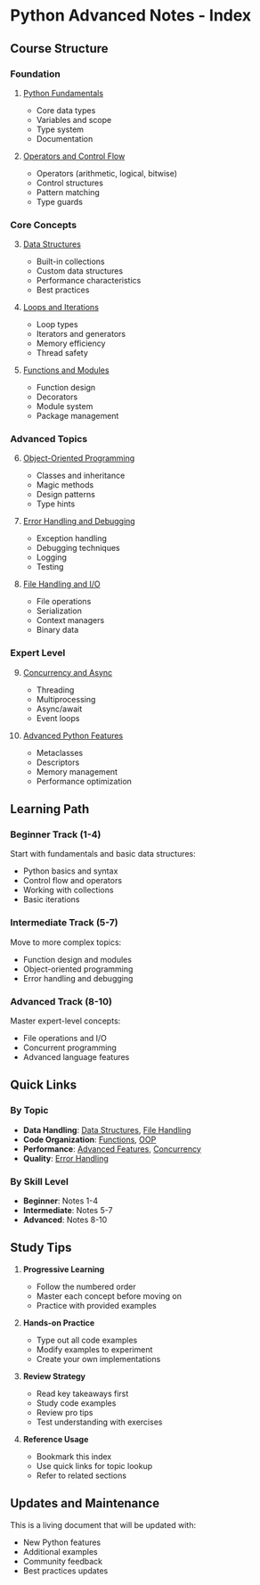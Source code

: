 # Python Advanced Notes - Index

## Course Structure

### Foundation
1. [Python Fundamentals](./1.%20Python_Fundamentals.md)
   - Core data types
   - Variables and scope
   - Type system
   - Documentation

2. [Operators and Control Flow](./2.%20Operators_and_Control_Flow.md)
   - Operators (arithmetic, logical, bitwise)
   - Control structures
   - Pattern matching
   - Type guards

### Core Concepts
3. [Data Structures](./3.%20Data_Structures.md)
   - Built-in collections
   - Custom data structures
   - Performance characteristics
   - Best practices

4. [Loops and Iterations](./4.%20Loops_and_Iterations.md)
   - Loop types
   - Iterators and generators
   - Memory efficiency
   - Thread safety

5. [Functions and Modules](./5.%20Functions_and_Modules.md)
   - Function design
   - Decorators
   - Module system
   - Package management

### Advanced Topics
6. [Object-Oriented Programming](./6.%20Object_Oriented_Programming.md)
   - Classes and inheritance
   - Magic methods
   - Design patterns
   - Type hints

7. [Error Handling and Debugging](./7.%20Error_Handling_and_Debugging.md)
   - Exception handling
   - Debugging techniques
   - Logging
   - Testing

8. [File Handling and I/O](./8.%20File_Handling_and_IO.md)
   - File operations
   - Serialization
   - Context managers
   - Binary data

### Expert Level
9. [Concurrency and Async](./9.%20Concurrency_and_Async.md)
   - Threading
   - Multiprocessing
   - Async/await
   - Event loops

10. [Advanced Python Features](./10.%20Advanced_Python_Features.md)
    - Metaclasses
    - Descriptors
    - Memory management
    - Performance optimization

## Learning Path

### Beginner Track (1-4)
Start with fundamentals and basic data structures:
- Python basics and syntax
- Control flow and operators
- Working with collections
- Basic iterations

### Intermediate Track (5-7)
Move to more complex topics:
- Function design and modules
- Object-oriented programming
- Error handling and debugging

### Advanced Track (8-10)
Master expert-level concepts:
- File operations and I/O
- Concurrent programming
- Advanced language features

## Quick Links

### By Topic
- **Data Handling**: [Data Structures](./3.%20Data_Structures.md), [File Handling](./8.%20File_Handling_and_IO.md)
- **Code Organization**: [Functions](./5.%20Functions_and_Modules.md), [OOP](./6.%20Object_Oriented_Programming.md)
- **Performance**: [Advanced Features](./10.%20Advanced_Python_Features.md), [Concurrency](./9.%20Concurrency_and_Async.md)
- **Quality**: [Error Handling](./7.%20Error_Handling_and_Debugging.md)

### By Skill Level
- **Beginner**: Notes 1-4
- **Intermediate**: Notes 5-7
- **Advanced**: Notes 8-10

## Study Tips

1. **Progressive Learning**
   - Follow the numbered order
   - Master each concept before moving on
   - Practice with provided examples

2. **Hands-on Practice**
   - Type out all code examples
   - Modify examples to experiment
   - Create your own implementations

3. **Review Strategy**
   - Read key takeaways first
   - Study code examples
   - Review pro tips
   - Test understanding with exercises

4. **Reference Usage**
   - Bookmark this index
   - Use quick links for topic lookup
   - Refer to related sections

## Updates and Maintenance

This is a living document that will be updated with:
- New Python features
- Additional examples
- Community feedback
- Best practices updates

